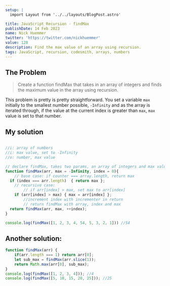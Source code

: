 ```yaml
---
setup: |
  import Layout from '../../layouts/BlogPost.astro'

title: JavaScript Recursion - findMax
publishDate: 14 Feb 2023
name: Nick Huemmer
twitter: 'https://twitter.com/nickhuemmer'
value: 128
description: Find the max value of an array using recursion.
tags: JavaScript, recursion, codesmith, arrays, numbers
---
```


## The Problem
>Create a function findMax that takes in an array of integers and finds the maximum value in the array using recursion.

This problem is pretty is pretty straightforward.  You set a variable `max` initially to the smallest number possible,  `-Infinity` and as the array is iterated through, if the value at the current index is greater than `max`, `max` value is set to that number.

## My solution

```javascript

//i: array of numbers
//i: max value, set to -Infinity
//o: number, max value

// declare findMax, takes two params, an array of integers and max value set to -Infinity, index, set to zero initially
function findMax(arr, max = -Infinity, index = 0){
	// base case: if counter === array.length, return max
  if (index === arr.length)  { return max };
	// recursive case:
		// if arr[index] > max, set max to arr[index]
  	if (arr[index] > max) { max = arr[index] };
		//increment index with incrementer in return
		// return findMax with array, index and max
  return findMax(arr, max, ++index);
}

console.log(findMax([1, 2, 3, 4, 54, 5, 3, 2, 1])) //54
```

## Another solution:

```javascript
function findMax(arr) {
    if(arr.length === 1) return arr[0];
    let sub_max = findMax(arr.slice(1));
    return Math.max(arr[0], sub_max);
}
console.log(findMax([1, 2, 3, 4])); //4
console.log(findMax([5, 10, 15, 20, 25])); //25

```
